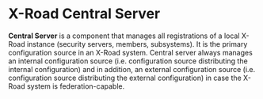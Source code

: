 # X-Road Central Server

**Central Server** is a component that manages all registrations of a local X-Road instance (security servers, members,
subsystems). It is the primary configuration source in an X-Road system. Central server always manages an internal
configuration source (i.e. configuration source distributing the internal configuration) and in addition, an external
configuration source (i.e. configuration source distributing the external configuration) in case the X-Road system is
federation-capable.
